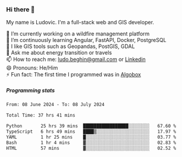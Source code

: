 ### Hi there 👋

My name is Ludovic. I'm a full-stack web and GIS developer.

 🔭 I’m currently working on a wildfire management platform<br/>
 🌱 I’m continuously learning Angular, FastAPI, Docker, PostgreSQL<br/>
 👯 I like GIS tools such as Geopandas, PostGIS, GDAL<br/>
 💬 Ask me about energy transition or travels<br/>
 📫 How to reach me: ludo.beghin@gmail.com or [Linkedin](https://www.linkedin.com/in/ludovic-beghin/)<br/>
 😄 Pronouns: He/Him<br/>
 ⚡ Fun fact: The first time I programmed was in [Algobox](https://fr.wikipedia.org/wiki/Algobox)<br/>

##### Programming stats
<!--START_SECTION:waka-->

```txt
From: 08 June 2024 - To: 08 July 2024

Total Time: 37 hrs 41 mins

Python       25 hrs 39 mins  █████████████████░░░░░░░░   67.60 %
TypeScript   6 hrs 49 mins   ████▒░░░░░░░░░░░░░░░░░░░░   17.97 %
YAML         1 hr 25 mins    █░░░░░░░░░░░░░░░░░░░░░░░░   03.77 %
Bash         1 hr 4 mins     ▓░░░░░░░░░░░░░░░░░░░░░░░░   02.83 %
HTML         57 mins         ▓░░░░░░░░░░░░░░░░░░░░░░░░   02.52 %
```

<!--END_SECTION:waka-->
